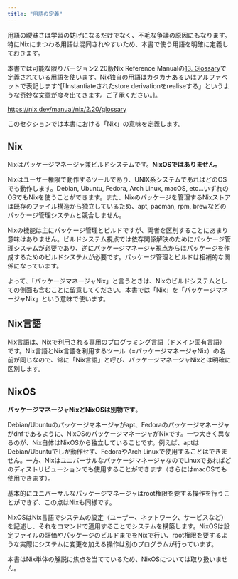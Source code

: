 ```yaml
---
title: "用語の定義"
---
```


用語の曖昧さは学習の妨げになるだけでなく、不毛な争議の原因にもなります。特にNixにまつわる用語は混同されやすいため、本書で使う用語を明確に定義しておきます。

本書では可能な限りバージョン2.20版Nix Reference Manualの[13. Glossary](https://nix.dev/manual/nix/2.20/glossary)で定義されている用語を使います。Nix独自の用語はカタカナあるいはアルファベットで表記します^[「Instantiateされたstore derivationをrealiseする」というような奇妙な文章が度々出てきます。ご了承ください。]。

https://nix.dev/manual/nix/2.20/glossary

このセクションでは本書における「Nix」の意味を定義します。

## Nix

Nixはパッケージマネージャ兼ビルドシステムです。**NixOSではありません。**

Nixはユーザー権限で動作するツールであり、UNIX系システムであればどのOSでも動作します。Debian, Ubuntu, Fedora, Arch Linux, macOS, etc...いずれのOSでもNixを使うことができます。また、Nixのパッケージを管理するNixストアは既存のファイル構造から独立しているため、apt, pacman, rpm, brewなどのパッケージ管理システムと競合しません。

Nixの機能は主にパッケージ管理とビルドですが、両者を区別することにあまり意味はありません。ビルドシステム視点では依存関係解決のためにパッケージ管理システムが必要であり、逆にパッケージマネージャ視点からはパッケージを作成するためのビルドシステムが必要です。パッケージ管理とビルドは相補的な関係になっています。

よって、「パッケージマネージャNix」と言うときは、Nixのビルドシステムとしての側面も含むことに留意してください。本書では「Nix」を「パッケージマネージャNix」という意味で使います。

## Nix言語

Nix言語は、Nixで利用される専用のプログラミング言語（ドメイン固有言語）です。Nix言語とNix言語を利用するツール（=パッケージマネージャNix）の名前が同じなので、常に「Nix言語」と呼び、パッケージマネージャNixとは明確に区別します。

## NixOS

**パッケージマネージャNixとNixOSは別物です**。

Debian/Ubuntuのパッケージマネージャがapt、Fedoraのパッケージマネージャがdnfであるように、NixOSのパッケージマネージャがNixです。一つ大きく異なるのが、Nix自体はNixOSから独立していることです。例えば、aptはDebian/Ubuntuでしか動作せず、FedoraやArch Linuxで使用することはできません。一方、NixはユニバーサルなパッケージマネージャなのでLinuxであればどのディストリビューションでも使用することができます（さらにはmacOSでも使用できます）。

基本的にユニバーサルなパッケージマネージャはroot権限を要する操作を行うことができず、この点はNixも同様です。

NixOSはNix言語でシステムの設定（ユーザー、ネットワーク、サービスなど）を記述し、それをコマンドで適用することでシステムを構築します。NixOSは設定ファイルの評価やパッケージのビルドまでをNixで行い、root権限を要するような実際にシステムに変更を加える操作は別のプログラムが行っています。

本書はNix単体の解説に焦点を当てているため、NixOSについては取り扱いません。
